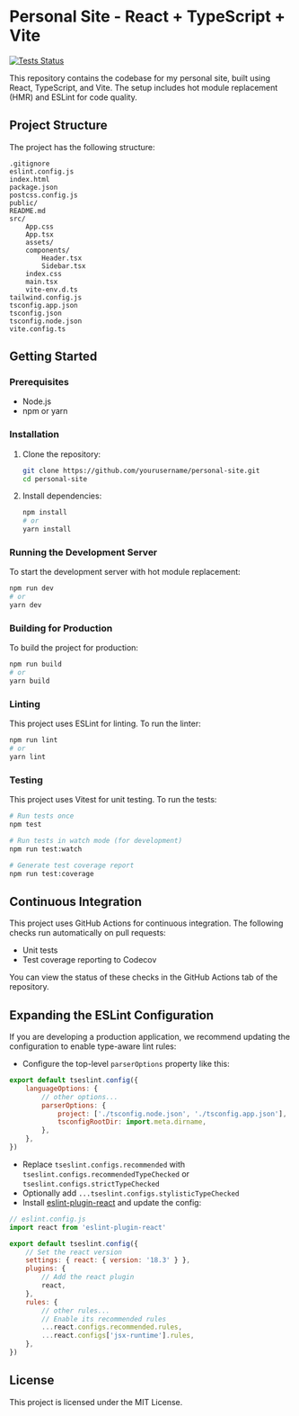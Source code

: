 # Personal Site - React + TypeScript + Vite

[![Tests Status](https://github.com/{your-github-username}/spiceroll/workflows/Run%20Tests/badge.svg)](https://github.com/{your-github-username}/spiceroll/actions)

This repository contains the codebase for my personal site, built using React, TypeScript, and Vite. The setup includes hot module replacement (HMR) and ESLint for code quality.

## Project Structure

The project has the following structure:

```
.gitignore
eslint.config.js
index.html
package.json
postcss.config.js
public/
README.md
src/
    App.css
    App.tsx
    assets/
    components/
        Header.tsx
        Sidebar.tsx
    index.css
    main.tsx
    vite-env.d.ts
tailwind.config.js
tsconfig.app.json
tsconfig.json
tsconfig.node.json
vite.config.ts
```

## Getting Started

### Prerequisites

-   Node.js
-   npm or yarn

### Installation

1. Clone the repository:

    ```sh
    git clone https://github.com/yourusername/personal-site.git
    cd personal-site
    ```

2. Install dependencies:
    ```sh
    npm install
    # or
    yarn install
    ```

### Running the Development Server

To start the development server with hot module replacement:

```sh
npm run dev
# or
yarn dev
```

### Building for Production

To build the project for production:

```sh
npm run build
# or
yarn build
```

### Linting

This project uses ESLint for linting. To run the linter:

```sh
npm run lint
# or
yarn lint
```

### Testing

This project uses Vitest for unit testing. To run the tests:

```sh
# Run tests once
npm test

# Run tests in watch mode (for development)
npm run test:watch

# Generate test coverage report
npm run test:coverage
```

## Continuous Integration

This project uses GitHub Actions for continuous integration. The following checks run automatically on pull requests:

- Unit tests
- Test coverage reporting to Codecov

You can view the status of these checks in the GitHub Actions tab of the repository.

## Expanding the ESLint Configuration

If you are developing a production application, we recommend updating the configuration to enable type-aware lint rules:

-   Configure the top-level `parserOptions` property like this:

```js
export default tseslint.config({
    languageOptions: {
        // other options...
        parserOptions: {
            project: ['./tsconfig.node.json', './tsconfig.app.json'],
            tsconfigRootDir: import.meta.dirname,
        },
    },
})
```

-   Replace `tseslint.configs.recommended` with `tseslint.configs.recommendedTypeChecked` or `tseslint.configs.strictTypeChecked`
-   Optionally add `...tseslint.configs.stylisticTypeChecked`
-   Install [eslint-plugin-react](https://github.com/jsx-eslint/eslint-plugin-react) and update the config:

```js
// eslint.config.js
import react from 'eslint-plugin-react'

export default tseslint.config({
    // Set the react version
    settings: { react: { version: '18.3' } },
    plugins: {
        // Add the react plugin
        react,
    },
    rules: {
        // other rules...
        // Enable its recommended rules
        ...react.configs.recommended.rules,
        ...react.configs['jsx-runtime'].rules,
    },
})
```

## License

This project is licensed under the MIT License.
